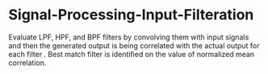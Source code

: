 # Signal-Processing-Input-Filteration
Evaluate LPF, HPF, and BPF filters by convolving them with input signals and then the generated output is being correlated with the actual output for each filter . Best match filter is identified on the value of normalized mean correlation.
